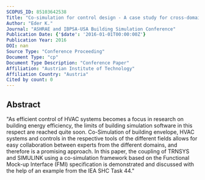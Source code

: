 ```yaml
---
SCOPUS_ID: 85103642538
Title: "Co-simulation for control design - A case study for cross-domain collaboration"
Author: "Eder K."
Journal: "ASHRAE and IBPSA-USA Building Simulation Conference"
Publication Date: {'$date': '2016-01-01T00:00:00Z'}
Publication Year: 2016
DOI: nan
Source Type: "Conference Proceeding"
Document Type: "cp"
Document Type Description: "Conference Paper"
Affiliation: "Austrian Institute of Technology"
Affiliation Country: "Austria"
Cited by count: 0
---
```


## Abstract
"As efficient control of HVAC systems becomes a focus in research on building energy efficiency, the limits of building simulation software in this respect are reached quite soon. Co-Simulation of building envelope, HVAC systems and controls in the respective tools of the different fields allows for easy collaboration between experts from the different domains, and therefore is a promising approach. In this paper, the coupling of TRNSYS and SIMULINK using a co-simulation framework based on the Functional Mock-up Interface (FMI) specification is demonstrated and discussed with the help of an example from the IEA SHC Task 44."
